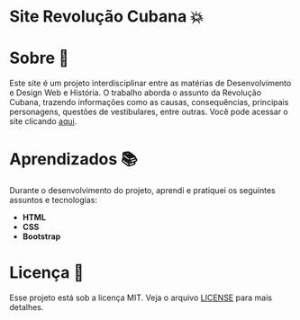 # Site Revolução Cubana :boom:

# Sobre :closed_book:

Este site é um projeto interdisciplinar entre as matérias de Desenvolvimento e Design Web e História. O trabalho aborda o assunto da Revolução Cubana, trazendo informações como as causas, consequências, principais personagens, questões de vestibulares, entre outras. 
Você pode acessar o site clicando [aqui](https://revolucaocubanaa.000webhostapp.com/).

# Aprendizados :books:
Durante o desenvolvimento do projeto, aprendi e pratiquei os seguintes assuntos e tecnologias:

* **HTML**
* **CSS**
* **Bootstrap**

#  Licença :bookmark_tabs:

Esse projeto está sob a licença MIT. Veja o arquivo  [LICENSE](https://github.com/beatrizdossantos/RevolucaoCubana_Site/blob/master/LICENSE.md) para mais detalhes.
